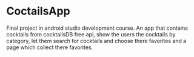# CoctailsApp
Final project in android studio development course. An app that contains cocktails from cocktailsDB free api, show the users the cocktails by category, let them search for cocktails and choose there favorites and a page which collect there favorites.
